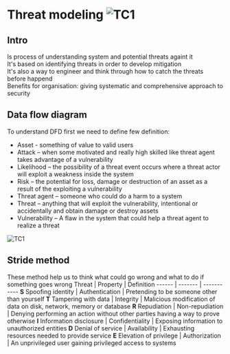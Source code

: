  # Threat modeling ![TC1](https://i.ibb.co/MNGzWsY/tc1-logo.png) 
## Intro
Is process of understanding system and potential threats againt it  
It's based on identifying threats in order to develop mitigation   
It's also a way to engineer and think through how to catch the threats before happend  
Benefits for organisation: giving systematic and comprehensive approach to security
## Data flow diagram
To understand DFD first we need to define few definition:

- Asset - something of value to valid users
- Attack – when some motivated and really high skilled like  threat agent takes advantage of a vulnerability
- Likelihood – the possibility of a threat event occurs where a threat actor will exploit a weakness inside the system
- Risk – the potential for loss, damage or destruction of an asset as a result of the exploiting a vulnerability
- Threat agent – someone who could do a harm to a system
- Threat – anything that will exploit the vulnerability, intentional or accidentally and obtain damage or destroy assets
- Vulnerability – A flaw in the system that could  help a threat agent to realize a threat  

![TC1](https://i.ibb.co/Mnbnz5Y/threat-modeling-v2-1.png)

## Stride method
These method help us to think what could go wrong and what to do if something goes wrong
Threat | Property | Definition
------ |  ------- | -----------
**S** 	Spoofing identity | Authentication | Pretending to be someone other than yourself
**T** 	Tampering with data 	| Integrity | Malicious modification of data on disk, network, memory or database
**R** 	Repudiation | Non-repudiation | Denying performing an action without other parties having a way to prove otherwise
**I** 	Information disclosure | Confidentiality | Exposing information to unauthorized entities
**D** 	Denial of service | Availability | Exhausting resources needed to provide service
**E** 	Elevation of privilege | Authorization | An unprivileged user gaining privileged access to systems
